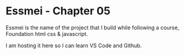 # Essmei - Chapter 05 

Essmei is the name of the project that I build while following a course, Foundation html css & javascript. 

I am hosting it here so I can learn VS Code and Github. 

